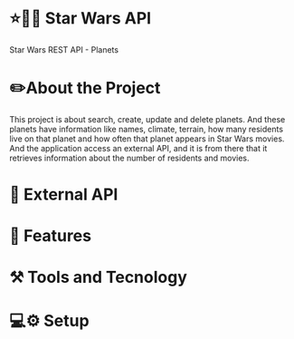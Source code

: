 # :star::gun::princess: Star Wars  API

Star Wars REST API  - Planets

# :pencil2:About the Project

This project is about search, create, update and delete planets. And these planets have information like names, climate, terrain, how many residents live on that planet and how often that planet appears in Star Wars movies. And the application access an external API, and it is from there that it retrieves information about the number of residents and movies.

# :rocket: External API

# :page_with_curl: Features



# :hammer_and_pick: Tools and Tecnology

# :computer::gear: Setup

